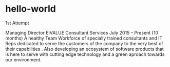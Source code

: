 # hello-world
1st Attempt

Managing Director
ElVALUE Consultant Services
July 2015 – Present (10 months)
A healthy Team Workforce of specially trained consultants and IT Reps dedicated to serve the customers of the company to the very best of their capabilities .
Also developing an ecosystem of software products that is here to serve with cutting edge technology and a green aproach towards our environment.

